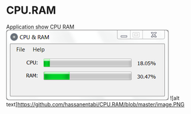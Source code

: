 # CPU.RAM
Application show  CPU RAM 
![Screenshot](image.PNG)
![alt text]https://github.com/hassanentabi/CPU.RAM/blob/master/image.PNG

